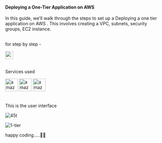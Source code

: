 <h4>Deploying a One-Tier Application on AWS</h4>

 In this guide, we’ll walk through the steps to set up a Deploying a one tier application on AWS . This involves creating a VPC, subnets, security groups, EC2 instance.
 <br>
 </br>
 
 for step by step -
 
  <a href="https://medium.com/@2004.vimald/deploying-a-one-tier-application-on-aws-3d4d2dd8dd2b" target="_blank">
    <img src="https://img.shields.io/static/v1?message=Medium&logo=medium&label=&color=12100E&logoColor=white&labelColor=&style=for-the-badge" height="25" alt="medium logo"  />
  </a><br><br>

Services used 
<div align="left">
  <img src="https://skillicons.dev/icons?i=aws" height="40" alt="amazonwebservices logo"  />
  <img src="https://icon.icepanel.io/AWS/svg/Compute/EC2.svg" height="40" alt="amazonwebservices logo"  />
   <img src="https://icon.icepanel.io/AWS/svg/Networking-Content-Delivery/Virtual-Private-Cloud.svg" height="40" alt="amazonwebservices logo"  />
</div>

<br>

<br>
This is the user interface 

![45t](https://github.com/Vimal007Vimal/AWS-1-tier-application/assets/144089192/fcc809eb-9d97-469f-a6f2-56a56d4463a8)

![1-tier](https://github.com/Vimal007Vimal/AWS-1-tier-application/assets/144089192/909e6c5e-79f9-46cf-a035-b3cd7e0311f8)

happy coding.....👨‍💻
